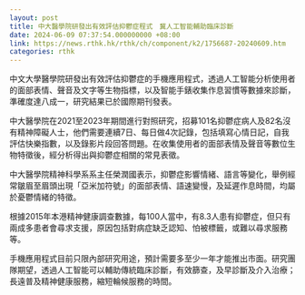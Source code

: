 ```yaml
---
layout: post
title: 中大醫學院研發出有效評估抑鬱症程式　冀人工智能輔助臨床診斷
date: 2024-06-09 07:37:54.000000000 +08:00
link: https://news.rthk.hk/rthk/ch/component/k2/1756687-20240609.htm
categories: rthk
---
```


中文大學醫學院研發出有效評估抑鬱症的手機應用程式，透過人工智能分析使用者的面部表情、聲音及文字等生物指標，以及智能手錶收集作息習慣等數據來診斷，準確度達八成一，研究結果已於國際期刊發表。

中大醫學院在2021至2023年期間進行對照研究，招募101名抑鬱症病人及82名沒有精神障礙人士，他們需要連續7日、每日做4次記錄，包括填寫心情日記，自我評估快樂指數，以及錄影片段回答問題。在收集使用者的面部表情及聲音等數位生物特徵後，經分析得出與抑鬱症相關的常見表徵。

中大醫學院精神科學系系主任榮潤國表示，抑鬱症影響情緒、語言等變化，舉例經常皺眉至眉頭出現「亞米加符號」的面部表情、語速變慢，及延遲作息時間，均屬於憂鬱情緒的特徵。

根據2015年本港精神健康調查數據，每100人當中，有8.3人患有抑鬱症，但只有兩成多患者會尋求支援，原因包括對病症缺乏認知、怕被標籤，或難以尋求服務等。

手機應用程式目前只限內部研究用途，預計需要多至少一年才能推出市面。研究團隊期望，透過人工智能可以輔助傳統臨床診斷，有效篩查，及早診斷及介入治療；長遠普及精神健康服務，縮短輪候服務的時間。
